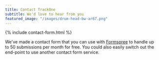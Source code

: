 ```yaml
---
title: Contact TrackOne
subtitle: We'd love to hear from you
featured_image: "/images/drum-head-bw-ar67.png"
---
```


{% include contact-form.html %}

We've made a contact form that you can use with [Formspree](https://formspree.io/create/jekyllthemes) to handle up to 50 submissions per month for free. You could also easily switch out the end-point to use another contact form service.
